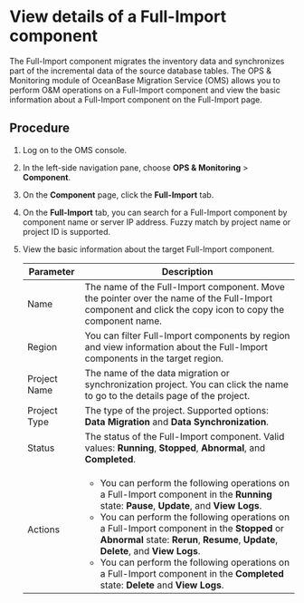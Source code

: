 # View details of a Full-Import component

The Full-Import component migrates the inventory data and synchronizes part of the incremental data of the source database tables. The OPS & Monitoring module of OceanBase Migration Service (OMS) allows you to perform O&M operations on a Full-Import component and view the basic information about a Full-Import component on the Full-Import page.

## Procedure

1. Log on to the OMS console.

2. In the left-side navigation pane, choose **OPS & Monitoring** > **Component**.

3. On the **Component** page, click the **Full-Import** tab.

4. On the **Full-Import** tab, you can search for a Full-Import component by component name or server IP address. Fuzzy match by project name or project ID is supported.

5. View the basic information about the target Full-Import component.

   | **Parameter** | **Description**                                                                                                                                                                                                                                                                                                                                                                                                                                                              |
   |------------------------------------------------------------------------------------------------------------------------------------------------------------------------------------------------------------------------------------------------------------------------------------------------------------------------------------------------------------------------------------------------------------------------------------------------------------------------------|-----------------------------------|
   | Name | The name of the Full-Import component.  Move the pointer over the name of the Full-Import component and click the copy icon to copy the component name.                                                                                                                                                                                                                                                                                                                      |
   | Region | You can filter Full-Import components by region and view information about the Full-Import components in the target region.                                                                                                                                                                                                                                                                                                                                                  |
   | Project Name | The name of the data migration or synchronization project. You can click the name to go to the details page of the project.                                                                                                                                                                                                                                                                                                                                                  |
   | Project Type | The type of the project. Supported options: **Data Migration** and **Data Synchronization**.                                                                                                                                                                                                                                                                                                                                                                                 |
   | Status | The status of the Full-Import component. Valid values: **Running**, **Stopped**, **Abnormal**, and **Completed**.                                                                                                                                                                                                                                                                                                                                                            |
   | Actions | <ul><li>You can perform the following operations on a Full-Import component in the **Running** state: **Pause**, **Update**, and **View Logs**.  <li>You can perform the following operations on a Full-Import component in the **Stopped** or **Abnormal** state: **Rerun**, **Resume**, **Update**, **Delete**, and **View Logs**. <li>You can perform the following operations on a Full-Import component in the **Completed** state: **Delete** and **View Logs**. </ul> |
